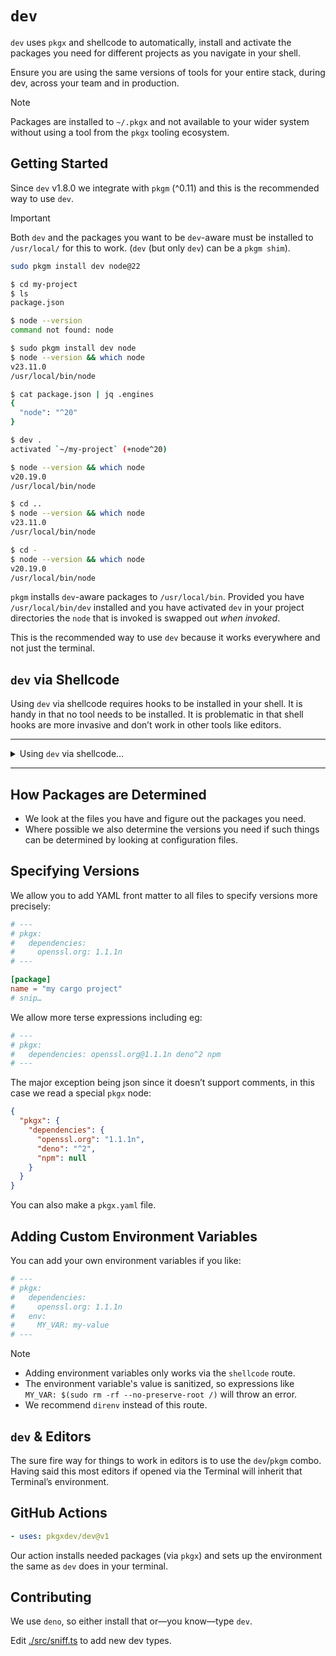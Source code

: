 # `dev`

`dev` uses `pkgx` and shellcode to automatically, install and activate the
packages you need for different projects as you navigate in your shell.

Ensure you are using the same versions of tools for your entire stack, during
dev, across your team and in production.

> [!NOTE]
> Packages are installed to `~/.pkgx` and not available to your wider system
> without using a tool from the `pkgx` tooling ecosystem.

## Getting Started

Since `dev` v1.8.0 we integrate with `pkgm` (^0.11) and this is the recommended
way to use `dev`.

> [!IMPORTANT]
>
> Both `dev` and the packages you want to be `dev`-aware must be installed to
> `/usr/local/` for this to work. (`dev` (but only `dev`) can be a `pkgm shim`).
>
> ```sh
> sudo pkgm install dev node@22
> ```

```sh
$ cd my-project
$ ls
package.json

$ node --version
command not found: node

$ sudo pkgm install dev node
$ node --version && which node
v23.11.0
/usr/local/bin/node

$ cat package.json | jq .engines
{
  "node": "^20"
}

$ dev .
activated `~/my-project` (+node^20)

$ node --version && which node
v20.19.0
/usr/local/bin/node

$ cd ..
$ node --version && which node
v23.11.0
/usr/local/bin/node

$ cd -
$ node --version && which node
v20.19.0
/usr/local/bin/node
```

`pkgm` installs `dev`-aware packages to `/usr/local/bin`. Provided you have
`/usr/local/bin/dev` installed and you have activated `dev` in your project
directories the `node` that is invoked is swapped out _when invoked_.

This is the recommended way to use `dev` because it works everywhere and not
just the terminal.

## `dev` via Shellcode

Using `dev` via shellcode requires hooks to be installed in your shell. It is
handy in that no tool needs to be installed. It is problematic in that shell
hooks are more invasive and don’t work in other tools like editors.

---

<details>
<summary>Using <code>dev</code> via shellcode…</summary>

A great advantage of the shellcode is not needing to install tools you may never
need again when exploring new open source projects.

```sh
pkgx dev integrate
```

`dev` requires `pkgx` but at your preference:

```sh
brew install pkgxdev/made/dev
dev integrate
```

We support macOS & Linux, **Bash** & **Zsh**. PRs are very welcome to support
more shells.

> [!NOTE]
>
> `dev integrate` looks for and edits known `shell.rc` files adding one line:
>
> ```sh
> eval "$(dev --shellcode)"
> ```
>
> If you don’t trust us (good on you), then do a dry run first:
>
> ```sh
> pkgx dev integrate --dry-run
> ```
>
> If you like, preview the shellcode: `pkgx dev --shellcode`. This command only
> outputs shellcode, it doesn’t modify any files or do anything else either.

### Usage

```sh
$ cd my-project

my-project $ ls
package.json

my-project $ dev
+nodejs.org
# ^^ installs node to ~/.pkgx/nodejs.org/v22.12.0 if not already installed

my-project $ node --version
v22.12.0

$ which node
~/.pkgx/nodejs.org/v22.12.0/bin/node

$ cd ..
-nodejs.org

$ node
command not found: node
```

> [!TIP]
>
> #### Try Before You `vi`
>
> Modifying your `shell.rc` can be… _intimidating_. If you just want to
> temporarily try `dev` out before you `:wq`—we got you:
>
> ```sh
> $ cd my-project
> $ eval "$(pkgx dev)"
> +deno^2
> $ deno --version
> deno 2.1.1
> ```
>
> The devenv will only exist for the duration of your shell session.

</details>

---

## How Packages are Determined

- We look at the files you have and figure out the packages you need.
- Where possible we also determine the versions you need if such things can be
  determined by looking at configuration files.

## Specifying Versions

We allow you to add YAML front matter to all files to specify versions more
precisely:

```toml
# ---
# pkgx:
#   dependencies:
#     openssl.org: 1.1.1n
# ---

[package]
name = "my cargo project"
# snip…
```

We allow more terse expressions including eg:

```toml
# ---
# pkgx:
#   dependencies: openssl.org@1.1.1n deno^2 npm
# ---
```

The major exception being json since it doesn’t support comments, in this case
we read a special `pkgx` node:

```json
{
  "pkgx": {
    "dependencies": {
      "openssl.org": "1.1.1n",
      "deno": "^2",
      "npm": null
    }
  }
}
```

You can also make a `pkgx.yaml` file.

## Adding Custom Environment Variables

You can add your own environment variables if you like:

```toml
# ---
# pkgx:
#   dependencies:
#     openssl.org: 1.1.1n
#   env:
#     MY_VAR: my-value
# ---
```

> [!NOTE]
>
> - Adding environment variables only works via the `shellcode` route.
> - The environment variable's value is sanitized, so expressions like
>   `MY_VAR: $(sudo rm -rf --no-preserve-root /)` will throw an error.
> - We recommend `direnv` instead of this route.

## `dev` & Editors

The sure fire way for things to work in editors is to use the `dev`/`pkgm`
combo. Having said this most editors if opened via the Terminal will inherit
that Terminal’s environment.

## GitHub Actions

```yaml
- uses: pkgxdev/dev@v1
```

Our action installs needed packages (via `pkgx`) and sets up the environment the
same as `dev` does in your terminal.

## Contributing

We use `deno`, so either install that or—you know—type `dev`.

Edit [./src/sniff.ts](src/sniff.ts) to add new dev types.
